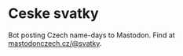 # Ceske svatky

Bot posting Czech name-days to Mastodon. Find at [mastodonczech.cz/@svatky](https://mastodonczech.cz/@svatky).
